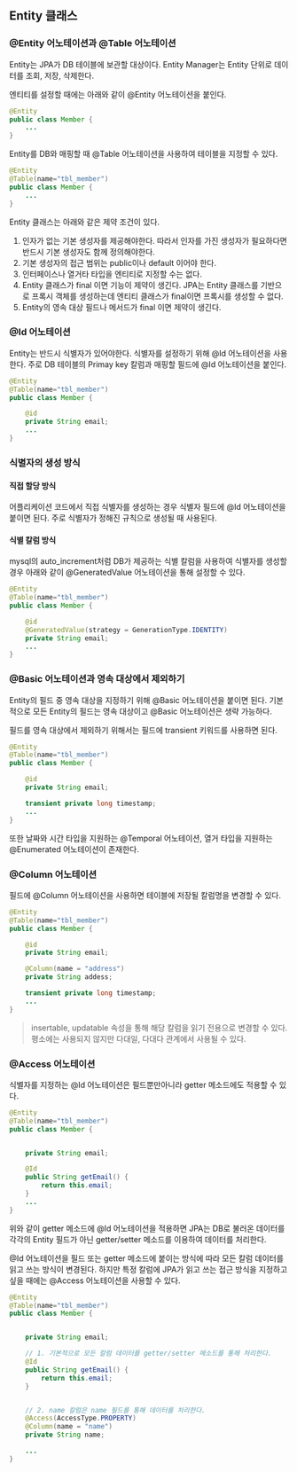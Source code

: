 ## Entity 클래스

### @Entity 어노테이션과 @Table 어노테이션

Entity는 JPA가 DB 테이블에 보관할 대상이다.
Entity Manager는 Entity 단위로 데이터를 조회, 저장, 삭제한다.

엔티티를 설정할 때에는 아래와 같이 @Entity 어노테이션을 붙인다.

```Java
@Entity
public class Member {
    ...
}
```

Entity를 DB와 매핑할 때 @Table 어노테이션을 사용하여 테이블을 지정할 수 있다.

```Java
@Entity
@Table(name="tbl_member")
public class Member {
    ...
}
```

Entity 클래스는 아래와 같은 제약 조건이 있다.
1. 인자가 없는 기본 생성자를 제공해야한다. 따라서 인자를 가진 생성자가 필요하다면 반드시 기본 생성자도 함께 정의해야한다.
2. 기본 생성자의 접근 범위는 public이나 default 이어야 한다.
3. 인터페이스나 열거타 타입을 엔티티로 지정할 수는 없다.
4. Entity 클래스가 final 이면 기능이 제약이 생긴다. JPA는 Entity 클래스를 기반으로 프록시 객체를 생성하는데 엔티티 클래스가 final이면 프록시를 생성할 수 없다.
5. Entity의 영속 대상 필드나 메서드가 final 이면 제약이 생긴다.


### @Id 어노테이션

Entity는 반드시 식별자가 있어야한다. 식별자를 설정하기 위해 @Id 어노테이션을 사용한다.
주로 DB 테이블의 Primay key 칼럼과 매핑할 필드에 @Id 어노테이션을 붙인다.

```Java
@Entity
@Table(name="tbl_member")
public class Member {

    @id
    private String email;
    ...
}
```

### 식별자의 생성 방식

#### 직접 할당 방식
어플리케이션 코드에서 직접 식별자를 생성하는 경우 식별자 필드에 @Id 어노테이션을 붙이면 된다. 주로 식별자가 정해진 규칙으로 생성될 때 사용된다.

#### 식별 칼럼 방식
mysql의 auto_increment처럼 DB가 제공하는 식별 칼럼을 사용하여 식별자를 생성할 경우 아래와 같이 @GeneratedValue 어노테이션을 통해 설정할 수 있다.

```Java
@Entity
@Table(name="tbl_member")
public class Member {

    @id
    @GeneratedValue(strategy = GenerationType.IDENTITY)
    private String email;
    ...
}
```



### @Basic 어노테이션과 영속 대상에서 제외하기

Entity의 필드 중 영속 대상을 지정하기 위해 @Basic 어노테이션을 붙이면 된다.
기본적으로 모든 Entity의 필드는 영속 대상이고 @Basic 어노테이션은 생략 가능하다.

필드를 영속 대상에서 제외하기 위해서는 필드에 transient 키워드를 사용하면 된다.

```Java
@Entity
@Table(name="tbl_member")
public class Member {

    @id
    private String email;

    transient private long timestamp;
    ...
}
```

또한 날짜와 시간 타입을 지원하는 @Temporal 어노테이션,
열거 타입을 지원하는 @Enumerated 어노테이션이 존재한다.


### @Column 어노테이션

필드에 @Column 어노테이션을 사용하면 테이블에 저장될 칼럼명을 변경할 수 있다.

```Java
@Entity
@Table(name="tbl_member")
public class Member {

    @id
    private String email;

    @Column(name = "address")
    private String addess;

    transient private long timestamp;
    ...
}
```
> insertable, updatable 속성을 통해 해당 칼럼을 읽기 전용으로 변경할 수 있다. 평소에는 사용되지 않지만
다대일, 다대다 관계에서 사용될 수 있다.


### @Access 어노테이션

식별자를 지정하는 @Id 어노테이션은 필드뿐만아니라 getter 메소드에도 적용할 수 있다.
```Java
@Entity
@Table(name="tbl_member")
public class Member {


    private String email;

    @Id
    public String getEmail() {
        return this.email;
    }
    ...
}
```

위와 같이 getter 메소드에 @Id 어노테이션을 적용하면 JPA는 DB로 불러온 데이터를 각각의 Entity 필드가 아닌 getter/setter 메소드를 이용하여 데이터를 처리한다.

@Id 어노테이션을 필드 또는 getter 메소드에 붙이는 방식에 따라 모든 칼럼 데이터를 읽고 쓰는 방식이 변경된다. 
하지만 특정 칼럼에 JPA가 읽고 쓰는 접근 방식을 지정하고 싶을 때에는 @Access 어노테이션을 사용할 수 있다.

```Java
@Entity
@Table(name="tbl_member")
public class Member {


    private String email;

    // 1. 기본적으로 모든 칼럼 데이터를 getter/setter 메소드를 통해 처리한다.
    @Id
    public String getEmail() {
        return this.email;
    }


    // 2. name 칼럼은 name 필드를 통해 데이터를 처리한다.
    @Access(AccessType.PROPERTY)
    @Column(name = "name")
    private String name;

    ...
}
```

